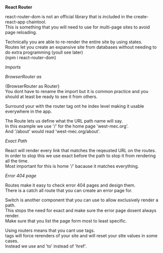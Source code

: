 **React Router**

react-router-dom is not an official library that is included in the create-react-app chaintool.  
This is something that you will need to use for multi-page sites to avoid page reloading.

Technically you are able to re-render the entire site by using states.  
Routes let you create an expansive site from databases without needing to do extra programming (youll see later)  
(npm i react-router-dom)

_Imports_

_BrowserRouter as <Router>_

{BrowserRouter as Router}  
You dont have to rename the import but it is common practice and you should at least be ready to see it from others.

<Router>      
Surround your <App /> with the router tag ont he index level making it usable everywhere in the app.

_<Route path='url'>_

<Route exact path='/'>
        <Home />
    </Route>

The Route lets us define what the URL path name will say.  
In this example we use '/' for the home page 'west-mec.org'.  
And '/about' would read 'west-mec.org/about'.

_Exact Path_

React will render every link that matches the reqeusted URL on the routes.  
In order to stop this we use exact before the path to stop it from rendering all the time.  
Most important for this is home '/' bacause it matches everything.

_Error 404 page_

<Route path='*'>
        <Error />
    </Route>

Routes make it easy to check error 404 pages and design them.  
There is a catch all route that you can create an error page for.

_<switch>_

Switch is another component that you can use to allow exclusively render a path.   
This stops the need for exact and make sure the error page dosent always render.   
Make sure that you list the page form most to least specific.     

_<Link to='url'>_

Using routers means that you cant use <a/> tags.     
<a/> tags will force rerenders of your site and will reset your stte values in some cases.   
Instead we use <Link> and 'to' instead of 'href'.     